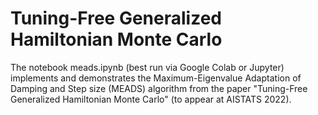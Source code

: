 # Tuning-Free Generalized Hamiltonian Monte Carlo

The notebook meads.ipynb (best run via Google Colab or Jupyter) implements and
demonstrates the Maximum-Eigenvalue Adaptation of Damping and Step size (MEADS)
algorithm from the paper "Tuning-Free Generalized Hamiltonian Monte Carlo" (to
appear at AISTATS 2022).
